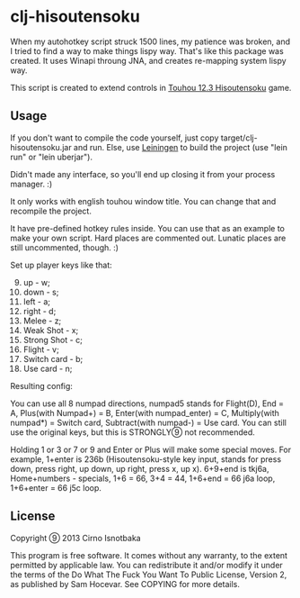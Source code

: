 # clj-hisoutensoku

When my autohotkey script struck 1500 lines, my patience was
broken, and I tried to find a way to make things lispy way.
That's like this package was created. It uses Winapi throung
JNA, and creates re-mapping system lispy way.

This script is created to extend controls in
[Touhou 12.3 Hisoutensoku](http://hisouten.koumakan.jp/wiki/Main_Page) game.

## Usage

If you don't want to compile the code yourself, just copy target/clj-hisoutensoku.jar and run. Else, use
[Leiningen](http://github.com/technomancy/leiningen/) to
build the project (use "lein run" or "lein uberjar").

Didn't made any interface, so you'll end up closing it from
your process manager. :)


It only works with english touhou window title. You can
change that and recompile the project.

It have pre-defined hotkey rules inside. You can use that as
an example to make your own script. Hard places are
commented out. Lunatic places are still uncommented, though. :)


Set up player keys like that:

9. up - w;
9. down - s;
9. left - a;
9. right - d;
9. Melee - z;
9. Weak Shot - x;
9. Strong Shot - c;
9. Flight - v;
9. Switch card - b;
9. Use card - n;

Resulting config:

You can use all 8 numpad directions, numpad5 stands for Flight(D), End = A, Plus(with Numpad+) = B, Enter(with numpad_enter) = C, Multiply(with numpad*) = Switch card, Subtract(with numpad-) = Use card. You can still use the original keys, but this is STRONGLY➈ not recommended.

Holding 1 or 3 or 7 or 9 and Enter or Plus will make some
special moves. For example, 1+enter is 236b
(Hisoutensoku-style key input, stands for press down, press
right, up down, up right, press x, up x).
6+9+end is tkj6a, Home+numbers - specials, 1+6 = 66, 3+4 = 44,
1+6+end = 66 j6a loop, 1+6+enter = 66 j5c loop.

## License

Copyright ⑨ 2013 Cirno Isnotbaka

This program is free software. It comes without any warranty, to
the extent permitted by applicable law. You can redistribute it
and/or modify it under the terms of the Do What The Fuck You Want
To Public License, Version 2, as published by Sam Hocevar. See
COPYING for more details.
